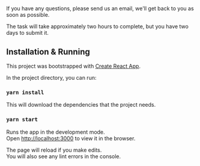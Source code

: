 # 


If you have any questions, please send us an email, we'll get back to you as soon as possible. 

The task will take approximately two hours to complete, but you have two days to submit it.

## Installation & Running

This project was bootstrapped with [Create React App](https://github.com/facebook/create-react-app).

In the project directory, you can run:

### `yarn install`

This will download the dependencies that the project needs.

### `yarn start`

Runs the app in the development mode.\
Open [http://localhost:3000](http://localhost:3000) to view it in the browser.

The page will reload if you make edits.\
You will also see any lint errors in the console.
